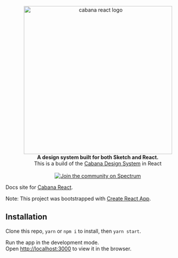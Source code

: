 <div align="center">
  <a href="https://lucastobrazil.github.io/cabana-react-docs-gh">
    <img alt="cabana react logo" src="https://i.imgur.com/O5QqcPL.png" width="405px"  />
  </a>
</div>
<div align="center" style="text-align: center;">
  <strong>A design system built for both Sketch and React.</strong> 
  <br />
  This is a build of the <a href="https://cabanadesignsystem.com">Cabana Design System</a> in React
  <br />
  <br />
  <a href="https://spectrum.chat/cabana-designsystem"><img src="https://withspectrum.github.io/badge/badge.svg" alt="Join the   community on Spectrum"></a>
</div>

Docs site for [Cabana React](https://lucastobrazil.github.io/cabana-react-docs-gh).

Note: This project was bootstrapped with [Create React App](https://github.com/facebook/create-react-app).

## Installation
Clone this repo, `yarn` or `npm i` to install, then `yarn start`.

Run the app in the development mode.<br>
Open [http://localhost:3000](http://localhost:3000) to view it in the browser.
